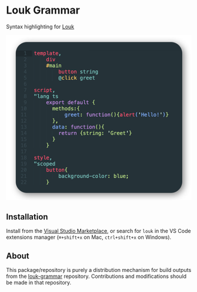 # Louk Grammar
Syntax highlighting for [Louk](https://www.louk-lang.org)

![Syntax highlighting example](assets/preview.png)

## Installation
Install from the [Visual Studio Marketplace](https://marketplace.visualstudio.com/items?itemName=louk-lang.louk), or search for `louk` in the VS Code extensions manager (`⌘+shift+x` on Mac, `ctrl+shift+x` on Windows).

## About
This package/repository is purely a distribution mechanism for build outputs from the [louk-grammar](https://github.com/agorischek/louk-grammar) repository. Contributions and modifications should be made in that repository.

